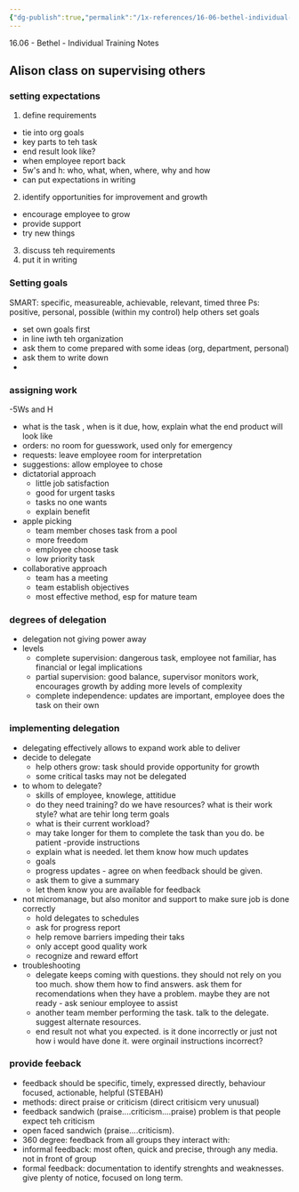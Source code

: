 ```yaml
---
{"dg-publish":true,"permalink":"/1x-references/16-06-bethel-individual-training-notes/"}
---
```


16.06 - Bethel - Individual Training Notes

## Alison class on supervising others

### setting expectations
1. define requirements
- tie into org goals
- key parts to teh task
- end result look like?
- when employee report back
- 5w's and h: who, what, when, where, why and how
- can put expectations in writing
 
2. identify opportunities for improvement and growth
- encourage employee to grow
- provide support
- try new things

3. discuss teh requirements
4. put it in writing

### Setting goals
SMART: specific, measureable, achievable, relevant, timed
three Ps: positive, personal, possible (within my control)
help others set goals
 - set own goals first
 - in line iwth teh organization
 - ask them to come prepared with some ideas (org, department, personal)
 - ask them to write down
 - 

### assigning work
-5Ws and H
- what is the task , when is it due, how,  explain what the end product will look like
- orders: no room for guesswork, used only for emergency
- requests: leave employee room for interpretation
- suggestions: allow employee to chose
- dictatorial approach
    - little job satisfaction
    - good for urgent tasks
    - tasks no one wants
    - explain benefit
- apple picking
    - team member choses task from a pool
    - more freedom
    - employee choose task
    - low priority task
- collaborative approach
    - team has a meeting
    - team establish objectives
    - most effective method, esp for mature team

### degrees of delegation
- delegation not giving power away
- levels
    - complete supervision: dangerous task, employee not familiar, has financial or legal implications
    - partial supervision: good balance, supervisor monitors work, encourages growth by adding more levels of complexity
    - complete independence: updates are important, employee does the task on their own

### implementing delegation
- delegating effectively allows to expand work able to deliver
- decide to delegate
    - help others grow: task should provide opportunity for growth
    - some critical tasks may not be delegated
- to whom to delegate?
    - skills of employee, knowlege, attitidue
    - do they need training? do we have resources? what is their work style? what are tehir long term goals
    - what is their current workload?
    - may take longer for them to complete the task than you do. be patient
-provide instructions
    - explain what is needed. let them know how much updates
    - goals
    - progress updates - agree on when feedback should be given.
    - ask them to give a summary
    - let them know you are available for feedback
- not micromanage, but also monitor and support to make sure job is done correctly
    - hold delegates to schedules
    - ask for progress report
    - help remove barriers impeding their taks
    - only accept good quality work
    - recognize and reward effort
- troubleshooting
    - delegate keeps coming with questions. they should not rely on you too much. show them how to find answers. ask them for recomendations when they have a problem. maybe they are not ready - ask seniour employee to assist
    - another team member performing the task. talk to the delegate. suggest alternate resources.
    - end result not what you expected. is it done incorrectly or just not how i would have done it. were orginail instructions incorrect?


### provide feeback
- feedback should be specific, timely, expressed directly, behaviour focused, actionable, helpful (STEBAH)
- methods: direct praise or criticism (direct critisicm very unusual)
- feedback sandwich (praise....criticism....praise) problem is that people expect teh criticism
- open faced sandwich (praise....criticism).
- 360 degree: feedback from all groups they interact with:
- informal feedback: most often, quick and precise, through any media. not in front of group
- formal feedback: documentation to identify strenghts and weaknesses. give plenty of notice, focused on long term.